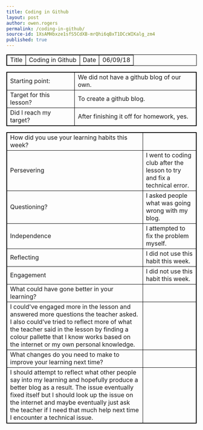 ```yaml
---
title: Coding in Github
layout: post
author: owen.rogers
permalink: /coding-in-github/
source-id: 1XsAMHbxze1sfS5CdXB-mrQhi6qBxT1DCcWIKalg_zm4
published: true
---
```

<html>
  <head>
    <style>
      table, th, td{
      border: 1px solid black;
      }
    </style>
      </head>
  <body>
<table>
  <tr>
    <td>Title</td>
    <td>Coding in Github</td>
    <td>Date</td>
    <td>06/09/18</td>
  </tr>
</table>


<table>
  <tr>
    <td>Starting point:</td>
    <td>We did not have a github blog of our own.</td>
  </tr>
  <tr>
    <td>Target for this lesson?</td>
    <td>To create a github blog.</td>
  </tr>
  <tr>
    <td>Did I reach my target? </td>
    <td>After finishing it off for homework, yes.</td>
  </tr>
</table>


<table>
  <tr>
    <td>How did you use your learning habits this week?</td>
    <td></td>
  </tr>
  <tr>
    <td>Persevering</td>
    <td>I went to coding club after the lesson to try and fix a technical error.</td>
  </tr>
  <tr>
    <td>Questioning?</td>
    <td>I asked people what was going wrong with my blog.</td>
  </tr>
  <tr>
    <td>Independence</td>
    <td>I attempted to fix the problem myself.</td>
  </tr>
  <tr>
    <td>Reflecting</td>
    <td>I did not use this habit this week.</td>
  </tr>
  <tr>
    <td>Engagement</td>
    <td>I did not use this habit this week.</td>
  </tr>
  <tr>
    <td>What could have gone better in your learning?</td>
    <td></td>
  </tr>
  <tr>
    <td>I could've engaged more in the lesson and answered more questions the teacher asked. I also could’ve tried to reflect more of what the teacher said in the lesson by finding a colour pallette that I know works based on the internet or my own personal knowledge.</td>
    <td></td>
  </tr>
  <tr>
    <td>What changes do you need to make to improve your learning next time?</td>
    <td></td>
  </tr>
  <tr>
    <td>I should attempt to reflect what other people say into my learning and hopefully produce a better blog as a result. The issue eventually fixed itself but I should look up the issue on the internet and maybe eventually just ask the teacher if I need that much help next time I encounter a technical issue.</td>
    <td></td>
  </tr>
</table>
</body>

